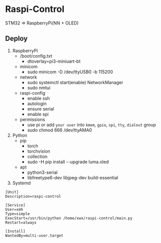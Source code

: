 # Raspi-Control
STM32 => RaspberryPi(NN + OLED)

## Deploy
1. RaspberryPi
    - /boot/config.txt
        - dtoverlay=pi3-miniuart-bt
    - minicom
        - sudo minicom -D /dev/ttyUSB0 -b 115200
    - network
        - sudo systemctl start(enable) NetworkManager
        - sudo nmtui
    - raspi-config
        - enable ssh
        - autologin
        - ensure serial
        - enable spi
    - permissions
        - use pi or add `your user` into `kmem`, `gpio`, `spi`, `tty`, `dialout` group
        - sudo chmod 666 /dev/ttyAMA0
2. Python
    - pip
        - torch
        - torchvision
        - collection
        - sudo -H pip install --upgrade luma.oled
    - apt
        - python3-serial
        - libfreetype6-dev libjpeg-dev build-essential
3. Systemd
```
[Unit]
Description=raspi-control

[Service]
User=xmh
Type=simple
ExecStart=/usr/bin/python /home/xwx/raspi-control/main.py
Restart=always

[Install]
WantedBy=multi-user.target
```
